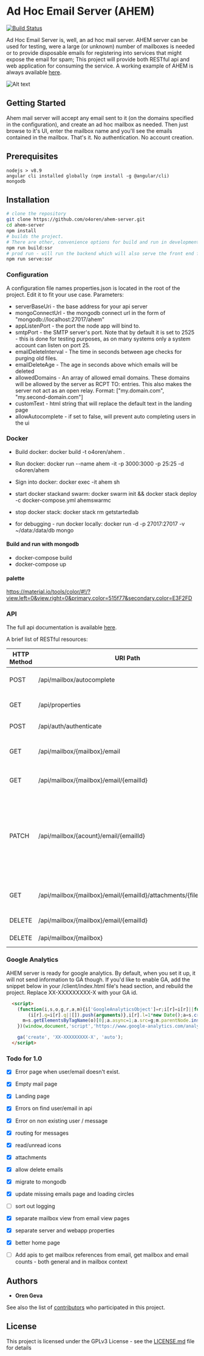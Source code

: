 
# Ad Hoc Email Server (AHEM)
[![Build Status](https://travis-ci.org/o4oren/Ad-Hoc-Email-Server.svg?branch=master)](https://travis-ci.org/o4oren/Ad-Hoc-Email-Server)

Ad Hoc Email Server is, well, an ad hoc mail server. 
AHEM server can be used for testing, were a large (or unknown) number of mailboxes is needed or to provide disposable emails for registering into services that might expose the email for spam;
This project will provide both RESTful api and web application for consuming the service.
A working example of AHEM is always available [here](http://www.ahem.email "AHEM - Ad Hoc Disposable Temporary Email addresss").


![Alt text](/client/assets/images/screenshot.png?raw=true "AHEM mail server")

## Getting Started
Ahem mail server will accept any email sent to it (on the domains specified in the configuration), and create an ad hoc mailbox as needed.
Then just browse to it's UI, enter the mailbox name and you'll see the emails contained in the mailbox.
That's it. No authentication. No account creation.

## Prerequisites
```
nodejs > v8.9 
angular cli installed globally (npm install -g @angular/cli)
mongodb
```

## Installation
```bash
# clone the repository
git clone https://github.com/o4oren/ahem-server.git
cd ahem-server
npm install
# builds the project.
# There are other, convenience options for build and run in development mode.
npm run build:ssr
# prod run - will run the backend which will also serve the front end form the `dist` folder.
npm run serve:ssr
```

### Configuration
A configuration file names properties.json is located in the root of the project.
Edit it to fit your use case.
Parameters:
* serverBaseUri - the base address for your api server
* mongoConnectUrl - the mongodb connect url in the form of "mongodb://localhost:27017/ahem"
* appListenPort - the port the node app will bind to.
* smtpPort - the SMTP server's port. Note that by default it is set to 2525 - this is done for testing purposes, as on many systems only a system account can listen on port 25.
* emailDeleteInterval - The time in seconds between age checks for purging old files.
* emailDeleteAge - The age in seconds above which emails will be deleted
* allowedDomains - An array of allowed email domains. These domains will be allowed by the server as RCPT TO: entries. This also makes the server not act as an open relay. Format: ["my.domain.com", "my.second-domain.com"]
* customText - html string that will replace the default text in the landing page
* allowAutocomplete - if set to false, will prevent auto completing users in the ui

### Docker
* Build docker: docker build -t o4oren/ahem .
* Run docker: docker run --name ahem -it -p 3000:3000 -p 25:25 -d o4oren/ahem
* Sign into docker: docker exec -it ahem sh
* start docker stackand swarm: docker swarm init && docker stack deploy -c docker-compose.yml ahemswarmc
* stop docker stack: docker stack rm getstartedlab

* for debugging - run docker locally: docker run -d -p 27017:27017 -v ~/data:/data/db mongo

#### Build and run with mongodb
* docker-compose build
* docker-compose up

#### palette ####
https://material.io/tools/color/#!/?view.left=0&view.right=0&primary.color=515f77&secondary.color=E3F2FD

### API

The full api documentation is available [here](https://www.ahem.email/help/api "AHEM - API Help").

A brief list of RESTful resources:

HTTP Method | URI Path | Parameters | Descritpion
--- | --- | --- | ---
POST | /api/mailbox/autocomplete | { "prefix":"value" } | Returns a partial list of mailboxes
GET | /api/properties | |returns global system properties
POST | /api/auth/authenticate | { } | Returns an access token
GET | /api/mailbox/{mailbox}/email | |returns a list of the email objects in the mailbox
GET | /api/mailbox/{mailbox}/email/{emailId} | |Gets the contents of a specific email
PATCH | /api/mailbox/{acount}/email/{emailId} | {"isRead" : true} |Updates the emailInfo object (representation of the email meta data in the mailbox. Currently, only the isRead field is supported.
GET | /api/mailbox/{mailbox}/email/{emailId}/attachments/{filename} | |Downloads a specific attachment form an email
DELETE | /api/mailbox/{mailbox}/email/{emailId} | |Deletes a specific email
DELETE | /api/mailbox/{mailbox} | | Deletes a whole mailbox

### Google Analytics

AHEM server is ready for google analytics. By default, when you set it up, it will not send information to GA though.
If you'd like to enable GA, add the snippet below in your /client/index.html file's head section, and rebuild the project.
Replace XX-XXXXXXXXX-X with your GA id.
```html
  <script>
    (function(i,s,o,g,r,a,m){i['GoogleAnalyticsObject']=r;i[r]=i[r]||function(){
        (i[r].q=i[r].q||[]).push(arguments)},i[r].l=1*new Date();a=s.createElement(o),
      m=s.getElementsByTagName(o)[0];a.async=1;a.src=g;m.parentNode.insertBefore(a,m)
    })(window,document,'script','https://www.google-analytics.com/analytics.js','ga');

    ga('create', 'XX-XXXXXXXXX-X', 'auto');
  </script>
```

### Todo for 1.0

- [x] Error page when user/email doesn't exist.
- [x] Empty mail page
- [x] Landing page
- [x] Errors on find user/email in api
- [x] Error on non existing user / message
- [x] routing for messages
- [x] read/unread icons
- [x] attachments
- [x] allow delete emails
- [x] migrate to mongodb
- [x] update missing emails page and loading circles
- [ ]  sort out logging
- [x] separate  mailbox view from email view pages 
- [x] separate  server and webapp properties 
- [x] better home page
- [ ] Add apis to get mailbox references from email, get mailbox and email counts - both general and in mailbox context


## Authors

* **Oren Geva**

See also the list of [contributors](https://github.com/o4oren/ahem-server/contributors) who participated in this project.

## License

This project is licensed under the GPLv3 License - see the [LICENSE.md](LICENSE.md) file for details



